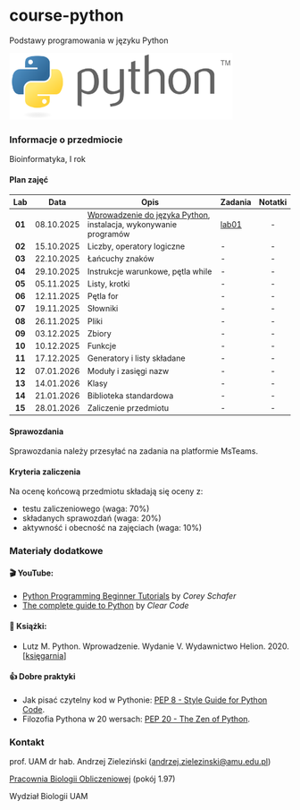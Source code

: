 # course-python
Podstawy programowania w języku Python

<img src="images/Python-logo.png" width="400px">

### Informacje o przedmiocie

Bioinformatyka, I rok

#### Plan zajęć

| Lab | Data | Opis | Zadania | Notatki |
| :---: | --- | --- | --- | :---: |
| **01** | 08.10.2025 | [Wprowadzenie do języka Python](./intro.pdf), instalacja, wykonywanie programów | [lab01](./labs/lab01.md) | - |
| **02** | 15.10.2025 | Liczby, operatory logiczne | - | - |
| **03** | 22.10.2025 | Łańcuchy znaków | - | - |
| **04** | 29.10.2025 | Instrukcje warunkowe, pętla while | - | - |
| **05** | 05.11.2025 | Listy, krotki | - | - |
| **06** | 12.11.2025 | Pętla for | - | - |
| **07** | 19.11.2025 | Słowniki | - | - |
| **08** | 26.11.2025 | Pliki | - | - |
| **09** | 03.12.2025 | Zbiory | - | - |
| **10** | 10.12.2025 | Funkcje | - | - |
| **11** | 17.12.2025 | Generatory i listy składane | - | - |
| **12** | 07.01.2026 | Moduły i zasięgi nazw | - | - |
| **13** | 14.01.2026 | Klasy | - | - |
| **14** | 21.01.2026 | Biblioteka standardowa | - | - |
| **15** | 28.01.2026 | Zaliczenie przedmiotu | - | - |


#### Sprawozdania

Sprawozdania należy przesyłać na zadania na platformie MsTeams.

#### Kryteria zaliczenia

Na ocenę końcową przedmiotu składają się oceny z:
* testu zaliczeniowego (waga: 70%)
* składanych sprawozdań (waga: 20%)
* aktywność i obecność na zajęciach (waga: 10%)

### Materiały dodatkowe

#### :clapper: YouTube:

* [Python Programming Beginner Tutorials](https://youtu.be/_uQrJ0TkZlc) by *Corey Schafer*
* [The complete guide to Python](https://youtu.be/mDKM-JtUhhc) by 
*Clear Code*

#### :closed_book: Książki:

* Lutz M. Python. Wprowadzenie. Wydanie V. Wydawnictwo Helion. 2020. [[księgarnia](https://helion.pl/ksiazki/python-wprowadzenie-wydanie-v-mark-lutz,pytho5.htm#format/d)]

#### :thumbsup: Dobre praktyki

* Jak pisać czytelny kod w Pythonie: [PEP 8 - Style Guide for Python Code](https://www.python.org/dev/peps/pep-0008/).
* Filozofia Pythona w 20 wersach: [PEP 20 - The Zen of Python](https://www.python.org/dev/peps/pep-0020/).


### Kontakt

prof. UAM dr hab. Andrzej Zieleziński (andrzej.zielezinski@amu.edu.pl)

[Pracownia Biologii Obliczeniowej](http://www.combio.pl) (pokój 1.97)

Wydział Biologii UAM